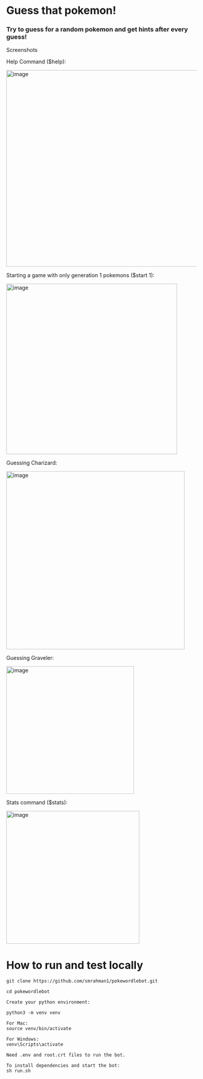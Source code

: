 <h1>Guess that pokemon!</h1>

<h3>Try to guess for a random pokemon and get hints after every guess! </h3>

Screenshots

Help Command ($help):

<img width="521" alt="image" src="https://user-images.githubusercontent.com/72326930/172460219-a0f32f44-e6a2-4f99-b48a-13cfcc478f39.png">

Starting a game with only generation 1 pokemons ($start 1):

<img width="452" alt="image" src="https://user-images.githubusercontent.com/72326930/172460325-438a26b7-b4db-421a-81df-151c23ac249a.png">

Guessing Charizard:

<img width="472" alt="image" src="https://user-images.githubusercontent.com/72326930/172460496-0912a721-7c08-4e19-9a11-fa77c9ce5574.png">

Guessing Graveler:

<img width="338" alt="image" src="https://user-images.githubusercontent.com/72326930/172460648-01f524ff-a857-40a3-b82e-92345eb705b2.png">

Stats command ($stats):

<img width="352" alt="image" src="https://user-images.githubusercontent.com/72326930/172460877-490141d7-fdbe-46cb-933c-76037f622070.png">

<h1>How to run and test locally</h1>

```
git clone https://github.com/smrahman1/pokewordlebot.git

cd pokewordlebot

Create your python environment:
  
python3 -m venv venv

For Mac:
source venv/bin/activate
  
For Windows:
venv\Scripts\activate

Need .env and root.crt files to run the bot.

To install dependencies and start the bot:
sh run.sh

```
